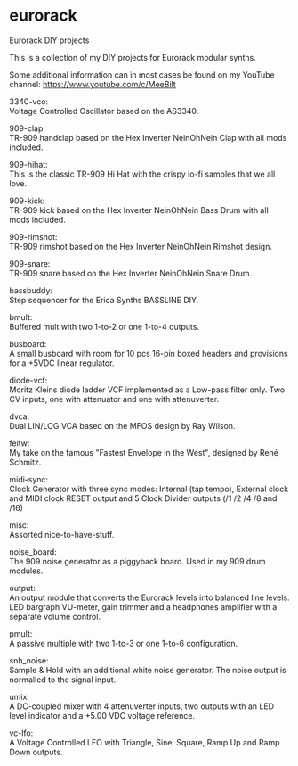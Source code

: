 # eurorack
Eurorack DIY projects

This is a collection of my DIY projects for Eurorack modular synths.

Some additional information can in most cases be found on my YouTube channel:
https://www.youtube.com/c/MeeBilt

3340-vco:  
Voltage Controlled Oscillator based on the AS3340.

909-clap:  
TR-909 handclap based on the Hex Inverter NeinOhNein Clap with all mods included. 

909-hihat:  
This is the classic TR-909 Hi Hat with the crispy lo-fi samples that we all love. 

909-kick:  
TR-909 kick based on the Hex Inverter NeinOhNein Bass Drum with all mods included. 

909-rimshot:  
TR-909 rimshot based on the Hex Inverter NeinOhNein Rimshot design. 

909-snare:  
TR-909 snare based on the Hex Inverter NeinOhNein Snare Drum. 

bassbuddy:   
Step sequencer for the Erica Synths BASSLINE DIY. 

bmult:  
Buffered mult with two 1-to-2 or one 1-to-4 outputs. 

busboard:  
A small busboard with room for 10 pcs 16-pin boxed headers and provisions for a +5VDC linear regulator. 

diode-vcf:  
Moritz Kleins diode ladder VCF implemented as a Low-pass filter only. Two CV inputs, one with attenuator and one with attenuverter.

dvca:  
Dual LIN/LOG VCA based on the MFOS design by Ray Wilson.

feitw:  
My take on the famous "Fastest Envelope in the West", designed by René Schmitz. 

midi-sync:  
Clock Generator with three sync modes: Internal (tap tempo), External clock and MIDI clock
RESET output and 5 Clock Divider outputs (/1 /2 /4 /8 and /16)
 
misc:  
Assorted nice-to-have-stuff. 

noise_board:  
The 909 noise generator as a piggyback board. Used in my 909 drum modules.

output:  
An output module that converts the Eurorack levels into balanced line levels. LED bargraph VU-meter, gain trimmer and a headphones amplifier with a separate volume control.

pmult:  
A passive multiple with two 1-to-3 or one 1-to-6 configuration. 

snh_noise:  
Sample & Hold with an additional white noise generator. The noise output is normalled to the signal input.

umix:  
A DC-coupled mixer with 4 attenuverter inputs, two outputs with an LED level indicator and a +5.00 VDC voltage reference. 

vc-lfo:  
A Voltage Controlled LFO with Triangle, Sine, Square, Ramp Up and Ramp Down outputs. 

